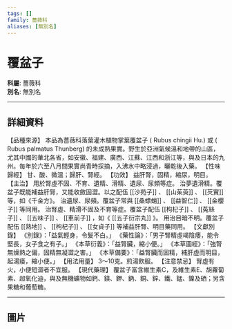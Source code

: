 ```yaml
---
tags: []
family: 薔薇科
aliases: [無別名]
---
```


# 覆盆子

**科屬**: 薔薇科  
**別名**: 無別名  

---

## 詳細資料
【品種來源】
本品為薔薇科落葉灌木植物掌葉覆盆子 (
Rubus chingii
Hu.) 或 (
Rubus palmatus
Thunberg) 的未成熟果實。野生於亞洲氣候溫和地帶的山區，尤其中國的華北各省，如安徽、福建、廣西、江蘇、江西和浙江等，與及日本的九州。每年於六至八月間果實尚青時採摘，入沸水中略浸過，曬乾後入藥。
【性味歸經】
甘、酸、微溫；歸肝、腎經。
【功效】
益肝腎，固精，縮尿，明目。
【主治】
用於腎虛不固、不育、遺精、滑精、遺尿、尿頻等症。
治夢遺滑精。覆盆子既能補益肝腎，又能收斂固澀。以之配伍 [[沙苑子]] 、 [[山茱萸]] 、 [[芡實]] 等，如《千金方》。
治遺尿、尿頻。覆盆子常與 [[桑螵蛸]] 、 [[益智仁]] 、 [[金櫻子]] 等同用。
治腎虛、精滑不固及不育等症。覆盆子配伍 [[枸杞子]] 、 [[菟絲子]] 、 [[五味子]] 、 [[車前子]] ，如《 [[五子衍宗丸]] 》。
用治目暗不明。覆盆子配伍 [[熟地]] 、 [[枸杞子]] 、 [[女貞子]] 等補益肝腎、明目藥同用。
【文獻別錄】
《別錄》：「益氣輕身，令髮不白。」
《藥性論》：「男子腎精虛竭陰痿，能令堅長，女子食之有子。」
《本草衍義》：「益腎臟，縮小便。」
《本草圖經》：「強腎無燥熱之偏，固精無凝澀之害。」
《本草備要》：「益腎臟而固精，補肝虛而明目，起湯痿，縮小便。」
【用法用量】
3～10克。煎湯飲服。
【注意禁忌】
腎虛有火，小便短澀者不宜服。
【現代藥理】
覆盆子富含維生素C，及維生素E、胡蘿蔔素、超氧化迪，與及無機礦物如鈣、鎂、鉀、鈉、銅、鋅、鐵、錳、鎳及硒；另含果糖和葡萄糖。

---

## 圖片
